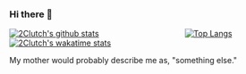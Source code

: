 ### Hi there 👋

[![2Clutch's github stats](https://github-readme-stats.vercel.app/api?username=2Clutch&count_private=true&include_all_commits=trueshow_icons=true)](https://github.com/2Clutch/github-readme-stats)
&nbsp; &nbsp; &nbsp; &nbsp; &nbsp; &nbsp; &nbsp; &nbsp; &nbsp; &nbsp; &nbsp; &nbsp; &nbsp; &nbsp; &nbsp; &nbsp; &nbsp; &nbsp; &nbsp;
[![Top Langs](https://github-readme-stats.vercel.app/api/top-langs/?username=2Clutch&show_icons=true&langs_count=10&hide_borders=true&layout=compact)](https://github.com/2Clutch/github-readme-stats)
[![2Clutch's wakatime stats](https://github-readme-stats.vercel.app/api/wakatime?username=2Clutch&layout=compact&hide_progress=true)](https://github.com/2Clutch/github-readme-stats)




My mother would probably describe me as, "something else."



<!--
**2Clutch/2Clutch** is a ✨ _special_ ✨ repository because its `README.md` (this file) appears on your GitHub profile.

Here are some ideas to get you started:

- 🔭 I’m currently working on ...
- 🌱 I’m currently learning ...
- 👯 I’m looking to collaborate on ...
- 🤔 I’m looking for help with ...
- 💬 Ask me about ...
- 📫 How to reach me: ...
- 😄 Pronouns: ...
- ⚡ Fun fact: ...
-->

